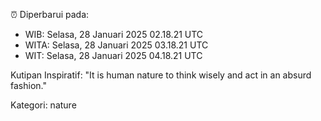 ⏰ Diperbarui pada:
- WIB: Selasa, 28 Januari 2025 02.18.21 UTC
- WITA: Selasa, 28 Januari 2025 03.18.21 UTC
- WIT: Selasa, 28 Januari 2025 04.18.21 UTC

Kutipan Inspiratif:
"It is human nature to think wisely and act in an absurd fashion."


Kategori: nature

